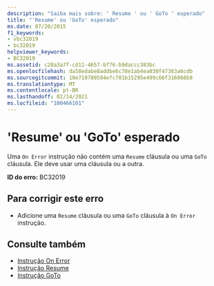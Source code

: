 ```yaml
---
description: "Saiba mais sobre: ' Resume ' ou ' GoTo ' esperado"
title: "'Resume' ou 'GoTo' esperado"
ms.date: 07/20/2015
f1_keywords:
- vbc32019
- bc32019
helpviewer_keywords:
- BC32019
ms.assetid: c28a3a7f-cd11-4657-bf76-b9daccc383bc
ms.openlocfilehash: da58edabe8addbe6c78e1ab4ea030f47363a6cdb
ms.sourcegitcommit: 10e719780594efc781b15295e499c66f316068b8
ms.translationtype: MT
ms.contentlocale: pt-BR
ms.lasthandoff: 02/14/2021
ms.locfileid: "100466101"
---
```

# <a name="resume-or-goto-expected"></a>'Resume' ou 'GoTo' esperado

Uma `On Error` instrução não contém uma `Resume` cláusula ou uma `GoTo` cláusula. Ele deve usar uma cláusula ou a outra.  
  
 **ID do erro:** BC32019  
  
## <a name="to-correct-this-error"></a>Para corrigir este erro  
  
- Adicione uma `Resume` cláusula ou uma `GoTo` cláusula à `On Error` instrução.  
  
## <a name="see-also"></a>Consulte também

- [Instrução On Error](../language-reference/statements/on-error-statement.md)
- [Instrução Resume](../language-reference/statements/resume-statement.md)
- [Instrução GoTo](../language-reference/statements/goto-statement.md)
